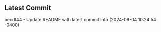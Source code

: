
## Latest Commit
becdf44 - Update README with latest commit info (2024-09-04 10:24:54 -0400) <Yunxi-Zhou>
